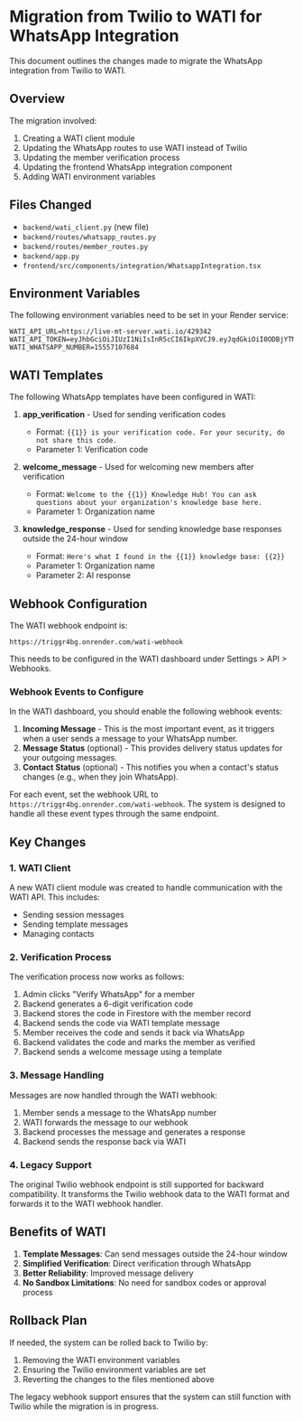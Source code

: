 # Migration from Twilio to WATI for WhatsApp Integration

This document outlines the changes made to migrate the WhatsApp integration from Twilio to WATI.

## Overview

The migration involved:

1. Creating a WATI client module
2. Updating the WhatsApp routes to use WATI instead of Twilio
3. Updating the member verification process
4. Updating the frontend WhatsApp integration component
5. Adding WATI environment variables

## Files Changed

- `backend/wati_client.py` (new file)
- `backend/routes/whatsapp_routes.py`
- `backend/routes/member_routes.py`
- `backend/app.py`
- `frontend/src/components/integration/WhatsappIntegration.tsx`

## Environment Variables

The following environment variables need to be set in your Render service:

```
WATI_API_URL=https://live-mt-server.wati.io/429342
WATI_API_TOKEN=eyJhbGciOiJIUzI1NiIsInR5cCI6IkpXVCJ9.eyJqdGkiOiI0ODBjYTMyZC01NDA0LTRjOGEtYmMzNi1lMTIxMTZkZTUyZGEiLCJ1bmlxdWVfbmFtZSI6Im5pY0B3ZWFyZXRyaWdnci5jb20iLCJuYW1laWQiOiJuaWNAd2VhcmV0cmlnZ3IuY29tIiwiZW1haWwiOiJuaWNAd2VhcmV0cmlnZ3IuY29tIiwiYXV0aF90aW1lIjoiMDQvMTAvMjAyNSAwODozNjoyMCIsInRlbmFudF9pZCI6IjQyOTM0MiIsImRiX25hbWUiOiJtdC1wcm9kLVRlbmFudHMiLCJodHRwOi8vc2NoZW1hcy5taWNyb3NvZnQuY29tL3dzLzIwMDgvMDYvaWRlbnRpdHkvY2xhaW1zL3JvbGUiOiJBRE1JTklTVFJBVE9SIiwiZXhwIjoyNTM0MDIzMDA4MDAsImlzcyI6IkNsYXJlX0FJIiwiYXVkIjoiQ2xhcmVfQUkifQ.X5etiyC__q9PZcEIqVZg2wLLAAIpTiNpBO7RgWO2_q4
WATI_WHATSAPP_NUMBER=15557107684
```

## WATI Templates

The following WhatsApp templates have been configured in WATI:

1. **app_verification** - Used for sending verification codes
   - Format: `{{1}} is your verification code. For your security, do not share this code.`
   - Parameter 1: Verification code

2. **welcome_message** - Used for welcoming new members after verification
   - Format: `Welcome to the {{1}} Knowledge Hub! You can ask questions about your organization's knowledge base here.`
   - Parameter 1: Organization name

3. **knowledge_response** - Used for sending knowledge base responses outside the 24-hour window
   - Format: `Here's what I found in the {{1}} knowledge base: {{2}}`
   - Parameter 1: Organization name
   - Parameter 2: AI response

## Webhook Configuration

The WATI webhook endpoint is:

```
https://triggr4bg.onrender.com/wati-webhook
```

This needs to be configured in the WATI dashboard under Settings > API > Webhooks.

### Webhook Events to Configure

In the WATI dashboard, you should enable the following webhook events:

1. **Incoming Message** - This is the most important event, as it triggers when a user sends a message to your WhatsApp number.
2. **Message Status** (optional) - This provides delivery status updates for your outgoing messages.
3. **Contact Status** (optional) - This notifies you when a contact's status changes (e.g., when they join WhatsApp).

For each event, set the webhook URL to `https://triggr4bg.onrender.com/wati-webhook`. The system is designed to handle all these event types through the same endpoint.

## Key Changes

### 1. WATI Client

A new WATI client module was created to handle communication with the WATI API. This includes:

- Sending session messages
- Sending template messages
- Managing contacts

### 2. Verification Process

The verification process now works as follows:

1. Admin clicks "Verify WhatsApp" for a member
2. Backend generates a 6-digit verification code
3. Backend stores the code in Firestore with the member record
4. Backend sends the code via WATI template message
5. Member receives the code and sends it back via WhatsApp
6. Backend validates the code and marks the member as verified
7. Backend sends a welcome message using a template

### 3. Message Handling

Messages are now handled through the WATI webhook:

1. Member sends a message to the WhatsApp number
2. WATI forwards the message to our webhook
3. Backend processes the message and generates a response
4. Backend sends the response back via WATI

### 4. Legacy Support

The original Twilio webhook endpoint is still supported for backward compatibility. It transforms the Twilio webhook data to the WATI format and forwards it to the WATI webhook handler.

## Benefits of WATI

1. **Template Messages**: Can send messages outside the 24-hour window
2. **Simplified Verification**: Direct verification through WhatsApp
3. **Better Reliability**: Improved message delivery
4. **No Sandbox Limitations**: No need for sandbox codes or approval process

## Rollback Plan

If needed, the system can be rolled back to Twilio by:

1. Removing the WATI environment variables
2. Ensuring the Twilio environment variables are set
3. Reverting the changes to the files mentioned above

The legacy webhook support ensures that the system can still function with Twilio while the migration is in progress.
